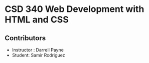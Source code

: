 
# CSD 340 Web Development with HTML and CSS

## Contributors
* Instructor : Darrell Payne
* Student: Samir Rodriguez



